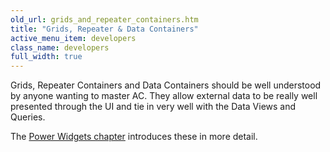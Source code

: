 ```yaml
---
old_url: grids_and_repeater_containers.htm
title: "Grids, Repeater & Data Containers"
active_menu_item: developers
class_name: developers
full_width: true
---
```



Grids, Repeater Containers and Data Containers should be well understood by anyone wanting to master AC. They allow external data to be really well presented through the UI and tie in very well with the Data Views and Queries.

The [Power Widgets chapter](/developers/documentation/product-guide/advanced-important-widgets/power-widgets/) introduces these in more detail.

